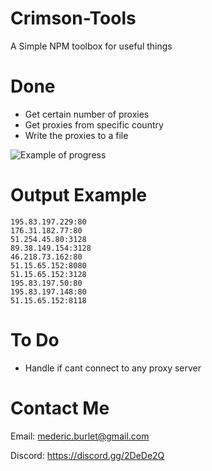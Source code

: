 # Crimson-Tools

A Simple NPM toolbox for useful things

# Done

 - Get certain number of proxies
 - Get proxies from specific country
 - Write the proxies to a file

![Example of progress](res/proxyList.gif)

# Output Example

```
195.83.197.229:80
176.31.182.77:80
51.254.45.80:3128
89.38.149.154:3128
46.218.73.162:80
51.15.65.152:8080
51.15.65.152:3128
195.83.197.50:80
195.83.197.148:80
51.15.65.152:8118
```

# To Do

 - Handle if cant connect to any proxy server

# Contact Me

Email: mederic.burlet@gmail.com

Discord: https://discord.gg/2DeDe2Q

